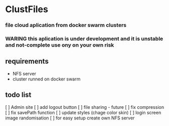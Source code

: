 # ClustFiles
### file cloud aplication from docker swarm clusters

### WARING this aplication is under development and it is unstable and not-complete use ony on your own risk

## requirements
* NFS server
* cluster runned on docker swarm

## todo list
[ ] Admin site
[ ] add logout button
[ ] file sharing - future
[ ] fix compression
[ ] fix savePath function
[ ] update styles (chage color skin)
[ ] login screen image randomisation
[ ] for easy setup create own NFS server
